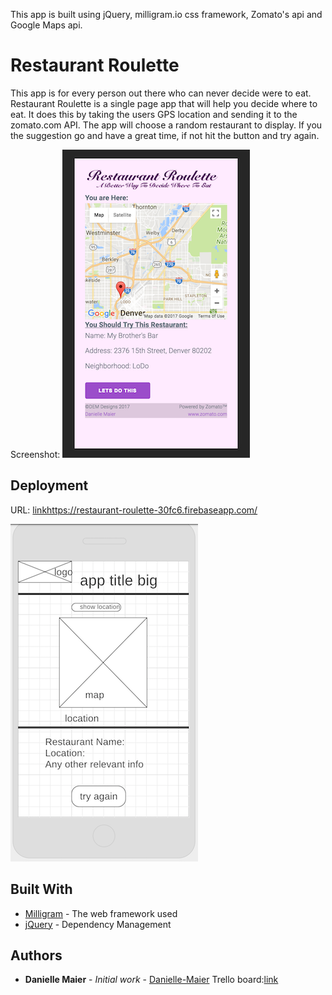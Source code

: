 This app is built using jQuery, milligram.io css framework, Zomato's api and
Google Maps api.

# Restaurant Roulette

This app is for every person out there who can never decide were to eat.
Restaurant Roulette is a single page app that will help you decide where to eat.
It does this by taking the users GPS location and sending it to the zomato.com
API. The app will choose a random restaurant to display. If you the suggestion
go and have a great time, if not hit the button and try again.

Screenshot:
![image](./assets/rr-screen.png)


## Deployment

URL:
[link](https://restaurant-roulette-30fc6.firebaseapp.com/)https://restaurant-roulette-30fc6.firebaseapp.com/



![Image](./assets/fd-wireframe.png)


## Built With

* [Milligram](http://milligram.io/) - The web framework used
* [jQuery](https://jquery.com/) - Dependency Management

## Authors

* **Danielle Maier** - *Initial work* - [Danielle-Maier](https://github.com/danielle-maier)
Trello board:[link](https://trello.com/b/m6FEISoz/restaurant-roulette)
